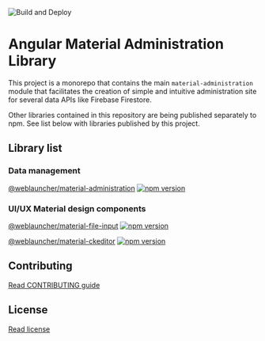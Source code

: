 ![Build and Deploy](https://github.com/WebLauncher/angular-material-administration/workflows/Build%20and%20Deploy/badge.svg?branch=master)

# Angular Material Administration Library

This project is a monorepo that contains the main `material-administration` module that facilitates the creation of simple and intuitive administration site for several data APIs like Firebase Firestore.

Other libraries contained in this repository are being published separately to npm. See list below with libraries published by this project.

## Library list

### Data management

[@weblauncher/material-administration](projects/material-administration/README.md) [![npm version](https://badge.fury.io/js/%40weblauncher%2Fmaterial-administration.svg)](https://badge.fury.io/js/%40weblauncher%2Fmaterial-administration)

### UI/UX Material design components

[@weblauncher/material-file-input](projects/material-file-input/README.md) [![npm version](https://badge.fury.io/js/%40weblauncher%2Fmaterial-file-input.svg)](https://badge.fury.io/js/%40weblauncher%2Fmaterial-file-input)

[@weblauncher/material-ckeditor](projects/material-ckeditor/README.md) [![npm version](https://badge.fury.io/js/%40weblauncher%2Fmaterial-ckeditor.svg)](https://badge.fury.io/js/%40weblauncher%2Fmaterial-ckeditor)

## Contributing

[Read CONTRIBUTING guide](./CONTRIBUTING.md)

## License

[Read license](LICENSE)
